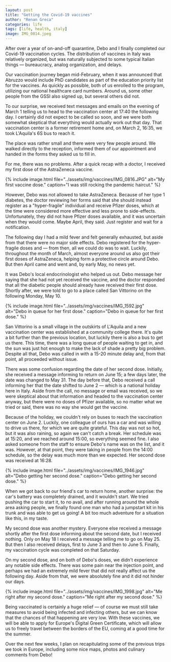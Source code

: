 ```yaml
---
layout: post
title: "Getting the Covid-19 vaccines"
author: "Renan Greca"
categories: life
tags: [life, health, italy]
image: IMG_0814.jpeg
---
```


After over a year of on-and-off quarantine, Debo and I finally completed our Covid-19 vaccination cycles.
The distribution of vaccines in Italy was relatively organized, but was naturally subjected to some typical Italian things — bureaucracy, analog organization, and delays.

Our vaccination journey began mid-February, when it was announced that Abruzzo would include PhD candidates as part of the education priority list for the vaccines.
As quickly as possible, both of us enrolled to the program, utilizing our national healthcare card numbers.
Around us, some other people from the GSSI also signed up, but several others did not.

To our surprise, we received text messages and emails on the evening of March 1 telling us to head to the vaccination center at 17:40 the following day.
I certainly did not expect to be called so soon, and we were both somewhat skeptical that everything would actually work out that day.
That vaccination center is a former retirement home and, on March 2, 16:35, we took L'Aquila's 6S bus to reach it.

The place was rather small and there were very few people around.
We walked directly to the reception, informed them of our appointment and handed in the forms they asked us to fill in.

For me, there was no problems.
After a quick recap with a doctor, I received my first dose of the AstraZeneca vaccine.

{% 
include image.html 
file="../assets/img/vaccines/IMG_0816.JPG" 
alt="My first vaccine dose." 
caption="I was still rocking the pandemic haircut." 
%}

However, Debo was not allowed to take AstraZeneca.
Because of her type 1 diabetes, the doctor reviewing her forms said that she should instead register as a "hyper-fragile" individual and receive Pfizer doses, which at the time were considered more effective and less prone to side-effects.
Unfortunately, they did not have Pfizer doses available, and it was uncertain when they would come.
Maybe April, they said. Just register and wait for a notification.

The following day I had a mild fever and felt generally exhausted, but aside from that there were no major side effects.
Debo registered for the hyper-fragile doses and — from then, all we could do was to wait.
Luckily, throughout the month of March, almost everyone around us also got their first doses of AstraZeneca, helping form a protective circle around Debo.
But then April came and went and, by early May, no news yet.

It was Debo's local endocrinologist who helped us out.
Debo message her saying that she had not yet received the vaccine, and the doctor responded that all the diabetic people should already have received their first dose.
Shortly after, we were told to go to a place called San Vittorino on the following Monday, May 10.

{% 
include image.html 
file="../assets/img/vaccines/IMG_1592.jpg" 
alt="Debo in queue for her first dose." 
caption="Debo in queue for her first dose." 
%}

San Vittorino is a small village in the outskirts of L'Aquila and a new vaccination center was established at a community college there.
It's quite a bit further than the previous location, but luckily there is also a bus to get us there.
This time, there was a long queue of people waiting to get in, and the sun was just hot enough to make the lack of shade a pretty big problem.
Despite all that, Debo was called in with a 15-20 minute delay and, from that point, all proceeded without issue.

There was some confusion regarding the date of her second dose.
Initially, she received a message informing to return on June 15; a few days later, the date was changed to May 31.
The day before that, Debo received a call informing her that the date shifted to June 2 — which is a national holiday here in Italy.
Aside from the call, no message or email was received, so we were skeptical about that information and headed to the vaccination center anyway, but there were no doses of Pfizer available, so no matter what we tried or said, there was no way she would get the vaccine.

Because of the holiday, we couldn't rely on buses to reach the vaccination center on June 2.
Luckily, one colleague of ours has a car and was willing to drive us there, for which we are quite grateful.
This day was not so hot, but it was also raining, so again we can't catch a break.
Her schedule was at 15:20, and we reached around 15:00, so everything seemed fine.
I also asked someone from the staff to ensure Debo's name was on the list, and it was.
However, at that point, they were taking in people from the 14:00 schedule, so the delay was much more than we expected.
Her second dose was received at 16:28.

{% 
include image.html 
file="../assets/img/vaccines/IMG_1946.jpg" 
alt="Debo getting her second dose." 
caption="Debo getting her second dose." 
%}

When we got back to our friend's car to return home, another surprise: the car's battery was completely drained, and it wouldn't start.
We tried pushing the car to start it, to no avail, and after running around the whole area asking people, we finally found one man who had a jumpstart kit in his trunk and was able to get us going!
A bit too much adventure for a situation like this, in my taste.

My second dose was another mystery.
Everyone else received a message shortly after the first dose informing about the second date, but I received nothing.
Only on May 18 I received a message telling me to go on May 25.
But then I also received delays, first to June 3 and then to June 5.
Finally, my vaccination cycle was completed on that Saturday.

On my second dose, and on both of Debo's doses, we didn't experience any notable side effects.
There was some pain near the injection point, and perhaps we had an extremely mild fever that did not really affect us the following day.
Aside from that, we were absolutely fine and it did not hinder our days.

{% 
include image.html 
file="../assets/img/vaccines/IMG_1998.jpg" 
alt="Me right after my second dose." 
caption="Me right after my second dose." 
%}

Being vaccinated is certainly a huge relief — of course we must still take measures to avoid being infected and infecting others, but we can know that the chances of that happening are very low. 
With these vaccines, we will be able to apply for Europe's Digital Green Certificate, which will allow us to freely travel between the borders of the EU, coming at a good time for the summer.

Over the next few weeks, I plan on recapitulating some of the previous trips we took in Europe, including some nice maps, photos and culinary comments from Debo!